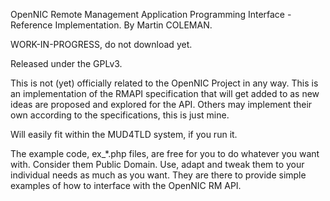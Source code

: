 OpenNIC Remote Management Application Programming Interface - Reference Implementation.
By Martin COLEMAN.

WORK-IN-PROGRESS, do not download yet.

Released under the GPLv3.

This is not (yet) officially related to the OpenNIC Project in any way. This is an implementation of the RMAPI specification that will get added to as new ideas are proposed and explored for the API. Others may implement their own according to the specifications, this is just mine.

Will easily fit within the MUD4TLD system, if you run it.

The example code, ex_*.php files, are free for you to do whatever you want with. Consider them Public Domain. Use, adapt and tweak them to your individual needs as much as you want. They are there to provide simple examples of how to interface with the OpenNIC RM API.
